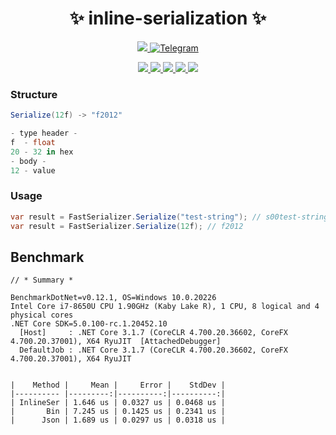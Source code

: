 <!-- Name -->
<h1 align="center">
  ✨ inline-serialization ✨
</h1>
<p align="center">
  <a href="#">
    <img alr="MIT License" src="http://img.shields.io/:license-MIT-blue.svg">
  </a>
  <a href="https://t.me/ivysola">
    <img alt="Telegram" src="https://img.shields.io/badge/Ask%20Me-Anything-1f425f.svg">
  </a>
</p>
<p align="center">
  <a href="#">
    <img src="https://forthebadge.com/images/badges/made-with-c-sharp.svg">
    <img src="https://forthebadge.com/images/badges/designed-in-ms-paint.svg">
    <img src="https://forthebadge.com/images/badges/ages-18.svg">
    <img src="https://ForTheBadge.com/images/badges/winter-is-coming.svg">
    <img src="https://forthebadge.com/images/badges/gluten-free.svg">
  </a>
</p>

### Structure

```csharp
Serialize(12f) -> "f2012"

- type header -
f  - float
20 - 32 in hex
- body -
12 - value
```

### Usage


```csharp
var result = FastSerializer.Serialize("test-string"); // s00test-string
var result = FastSerializer.Serialize(12f); // f2012
```



## Benchmark

```
// * Summary *

BenchmarkDotNet=v0.12.1, OS=Windows 10.0.20226
Intel Core i7-8650U CPU 1.90GHz (Kaby Lake R), 1 CPU, 8 logical and 4 physical cores
.NET Core SDK=5.0.100-rc.1.20452.10
  [Host]     : .NET Core 3.1.7 (CoreCLR 4.700.20.36602, CoreFX 4.700.20.37001), X64 RyuJIT  [AttachedDebugger]
  DefaultJob : .NET Core 3.1.7 (CoreCLR 4.700.20.36602, CoreFX 4.700.20.37001), X64 RyuJIT


|    Method |     Mean |     Error |    StdDev |
|---------- |---------:|----------:|----------:|
| InlineSer | 1.646 us | 0.0327 us | 0.0468 us |
|       Bin | 7.245 us | 0.1425 us | 0.2341 us |
|      Json | 1.689 us | 0.0297 us | 0.0318 us |

```
